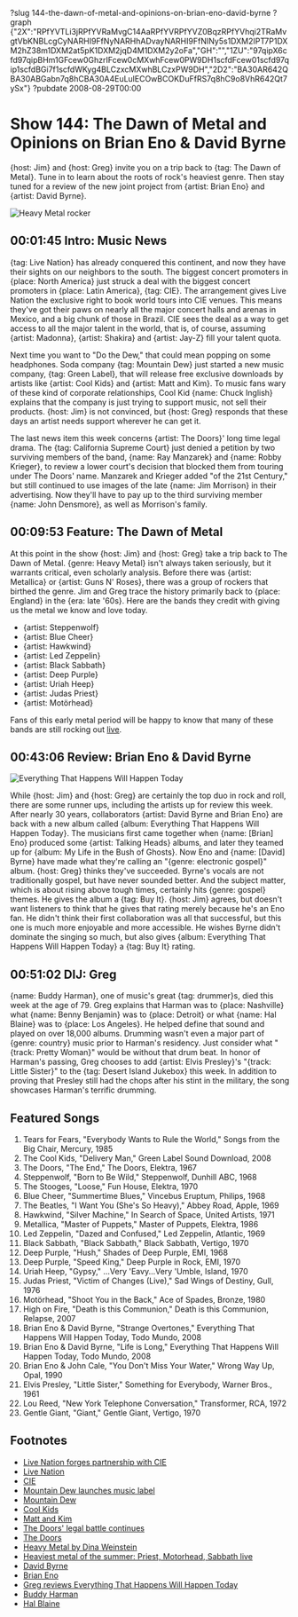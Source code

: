 ?slug 144-the-dawn-of-metal-and-opinions-on-brian-eno-david-byrne
?graph {"2X":"RPfYVTLi3jRPfYVRaMvgC14AaRPfYVRPfYVZ0BqzRPfYVhqi2TRaMvgtVbKNBLcgCyNARHI9FfNyNARHhADvayNARHI9FfNINy5s1DXM2IPT7P1DXM2hZ38m1DXM2at5pK1DXM2jqD4M1DXM2y2oFa","GH":"","1ZU":"97qipX6cfd97qipBHm1GFcew0GhzrIFcew0cMXwhFcew0PW9DH1scfdFcew01scfd97qip1scfdBGi7f1scfdWKyg4BLCzxcMXwhBLCzxPW9DH","2D2":"BA30AR642QBA30ABGabn7q8hCBA30A4EuLulECOwBCOKDuFfRS7q8hC9o8VhR642Qt7ySx"}
?pubdate 2008-08-29T00:00

# Show 144: The Dawn of Metal and Opinions on Brian Eno & David Byrne
{host: Jim} and {host: Greg} invite you on a trip back to {tag: The Dawn of Metal}. Tune in to learn about the roots of rock's heaviest genre. Then stay tuned for a review of the new joint project from {artist: Brian Eno} and {artist: David Byrne}.

![Heavy Metal rocker](https://static.soundopinions.org/images/2008/heavy_metal.jpg)

## 00:01:45 Intro: Music News
{tag: Live Nation} has already conquered this continent, and now they have their sights on our neighbors to the south. The biggest concert promoters in {place: North America} just struck a deal with the biggest concert promoters in {place: Latin America}, {tag: CIE}. The arrangement gives Live Nation the exclusive right to book world tours into CIE venues. This means they've got their paws on nearly all the major concert halls and arenas in Mexico, and a big chunk of those in Brazil. CIE sees the deal as a way to get access to all the major talent in the world, that is, of course, assuming {artist: Madonna}, {artist: Shakira} and {artist: Jay-Z} fill your talent quota.

Next time you want to "Do the Dew," that could mean popping on some headphones. Soda company {tag: Mountain Dew} just started a new music company, {tag: Green Label}, that will release free exclusive downloads by artists like {artist: Cool Kids} and {artist: Matt and Kim}. To music fans wary of these kind of corporate relationships, Cool Kid {name: Chuck Inglish} explains that the company is just trying to support music, not sell their products. {host: Jim} is not convinced, but {host: Greg} responds that these days an artist needs support wherever he can get it.

The last news item this week concerns {artist: The Doors}' long time legal drama. The {tag: California Supreme Court} just denied a petition by two surviving members of the band, {name: Ray Manzarek} and {name: Robby Krieger}, to review a lower court's decision that blocked them from touring under The Doors' name. Manzarek and Krieger added "of the 21st Century," but still continued to use images of the late {name: Jim Morrison} in their advertising. Now they'll have to pay up to the third surviving member {name: John Densmore}, as well as Morrison's family. 

## 00:09:53 Feature: The Dawn of Metal
At this point in the show {host: Jim} and {host: Greg} take a trip back to The Dawn of Metal. {genre: Heavy Metal} isn't always taken seriously, but it warrants critical, even scholarly analysis. Before there was {artist: Metallica} or {artist: Guns N' Roses}, there was a group of rockers that birthed the genre. Jim and Greg trace the history primarily back to {place: England} in the {era: late '60s}. Here are the bands they credit with giving us the metal we know and love today.

- {artist: Steppenwolf}
- {artist: Blue Cheer}
- {artist: Hawkwind}
- {artist: Led Zeppelin}
- {artist: Black Sabbath}
- {artist: Deep Purple}
- {artist: Uriah Heep}
- {artist: Judas Priest}
- {artist: Motörhead}

Fans of this early metal period will be happy to know that many of these bands are still rocking out [live](http://leisureblogs.chicagotribune.com/turn_it_up/2008/08/heaviest-metal.html). 

## 00:43:06 Review: Brian Eno & David Byrne
![Everything That Happens Will Happen Today](https://static.soundopinions.org/assets/144/1ZU0.jpg)

While {host: Jim} and {host: Greg} are certainly the top duo in rock and roll, there are some runner ups, including the artists up for review this week. After nearly 30 years, collaborators {artist: David Byrne and Brian Eno} are back with a new album called {album: Everything That Happens Will Happen Today}. The musicians first came together when {name: [Brian] Eno} produced some {artist: Talking Heads} albums, and later they teamed up for {album: My Life in the Bush of Ghosts}. Now Eno and {name: [David] Byrne} have made what they're calling an "{genre: electronic gospel}" album. {host: Greg} thinks they've succeeded. Byrne's vocals are not traditionally gospel, but have never sounded better. And the subject matter, which is about rising above tough times, certainly hits {genre: gospel} themes. He gives the album a {tag: Buy It}. {host: Jim} agrees, but doesn't want listeners to think that he gives that rating merely because he's an Eno fan. He didn't think their first collaboration was all that successful, but this one is much more enjoyable and more accessible. He wishes Byrne didn't dominate the singing so much, but also gives {album: Everything That Happens Will Happen Today} a {tag: Buy It} rating.

## 00:51:02 DIJ: Greg
{name: Buddy Harman}, one of music's great {tag: drummer}s, died this week at the age of 79. Greg explains that Harman was to {place: Nashville} what {name: Benny Benjamin} was to {place: Detroit} or what {name: Hal Blaine} was to {place: Los Angeles}. He helped define that sound and played on over 18,000 albums. Drumming wasn't even a major part of {genre: country} music prior to Harman's residency. Just consider what "{track: Pretty Woman}" would be without that drum beat. In honor of Harman's passing, Greg chooses to add {artist: Elvis Presley}'s "{track: Little Sister}" to the {tag: Desert Island Jukebox} this week. In addition to proving that Presley still had the chops after his stint in the military, the song showcases Harman's terrific drumming.

## Featured Songs
1. Tears for Fears, "Everybody Wants to Rule the World," Songs from the Big Chair, Mercury, 1985
2. The Cool Kids, "Delivery Man," Green Label Sound Download, 2008
3. The Doors, "The End," The Doors, Elektra, 1967
4. Steppenwolf, "Born to Be Wild," Steppenwolf, Dunhill ABC, 1968
5. The Stooges, "Loose," Fun House, Elektra, 1970
6. Blue Cheer, "Summertime Blues," Vincebus Eruptum, Philips, 1968
7. The Beatles, "I Want You (She's So Heavy)," Abbey Road, Apple, 1969
8. Hawkwind, "Silver Machine," In Search of Space, United Artists, 1971
9. Metallica, "Master of Puppets," Master of Puppets, Elektra, 1986
10. Led Zeppelin, "Dazed and Confused," Led Zeppelin, Atlantic, 1969
11. Black Sabbath, "Black Sabbath," Black Sabbath, Vertigo, 1970
12. Deep Purple, "Hush," Shades of Deep Purple, EMI, 1968
13. Deep Purple, "Speed King," Deep Purple in Rock, EMI, 1970
14. Uriah Heep, "Gypsy," ...Very 'Eavy...Very 'Umble, Island, 1970
15. Judas Priest, "Victim of Changes (Live)," Sad Wings of Destiny, Gull, 1976
16. Motörhead, "Shoot You in the Back," Ace of Spades, Bronze, 1980
17. High on Fire, "Death is this Communion," Death is this Communion, Relapse, 2007
18. Brian Eno & David Byrne, "Strange Overtones," Everything That Happens Will Happen Today, Todo Mundo, 2008
19. Brian Eno & David Byrne, "Life is Long," Everything That Happens Will Happen Today, Todo Mundo, 2008
20. Brian Eno & John Cale, "You Don't Miss Your Water," Wrong Way Up, Opal, 1990
21. Elvis Presley, "Little Sister," Something for Everybody, Warner Bros., 1961
22. Lou Reed, "New York Telephone Conversation," Transformer, RCA, 1972
23. Gentle Giant, "Giant," Gentle Giant, Vertigo, 1970

## Footnotes
- [Live Nation forges partnership with CIE](http://www.wsj.com/articles/SB121928682327859299)
- [Live Nation](http://www.livenation.com/)
- [CIE](http://www.cie.com.mx/mx/)
- [Mountain Dew launches music label](http://www.wired.com/2008/08/caffeine-ocalpy/)
- [Mountain Dew](http://www.mountaindew.com/)
- [Cool Kids](http://www.coolxkids.com/)
- [Matt and Kim](http://www.mattandkimmusic.com/)
- [The Doors' legal battle continues](http://www.cbsnews.com/news/doors-legal-battle-the-end/)
- [The Doors](http://www.thedoors.com/)
- [Heavy Metal by Dina Weinstein](http://books.google.com/books?hl=en&id=D6tGaphXVlEC&dq=deena+weinstein&printsec=frontcover&source=web&ots=vgGXcHWcQU&sig=RGUgu5tuHYNtq544676sn-S2CJg&sa=X&oi=book_result&resnum=7&ct=result#PPP1,M1)
- [Heaviest metal of the summer: Priest, Motorhead, Sabbath live](http://leisureblogs.chicagotribune.com/turn_it_up/2008/08/heaviest-metal.html)
- [David Byrne](http://www.davidbyrne.com/)
- [Brian Eno](http://www.allmusic.com/cg/amg.dll?p=amg&sql=11:abfuxqe5ldhe)
- [Greg reviews Everything That Happens Will Happen Today](http://leisureblogs.chicagotribune.com/turn_it_up/2008/08/byrne-eno-reuni.html)
- [Buddy Harman](http://www.drummerworld.com/drummers/Buddy_Harman.html)
- [Hal Blaine](http://halblaine.com/)
